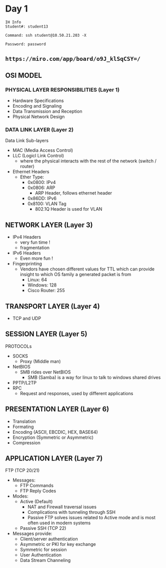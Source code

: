 # Day 1

```
IH Info
Student#: student13

Command: ssh student@10.50.21.203 -X

Password: password
```
`https://miro.com/app/board/o9J_klSqCSY=/`
---
## OSI MODEL 
### PHYSICAL LAYER RESPONSIBILITIES (Layer 1)
- Hardware Specifications
- Encoding and Signaling
- Data Transmission and Reception
- Physical Network Design
### DATA LINK LAYER (Layer 2)
Data Link Sub-layers
  - MAC (Media Access Control)
  - LLC (Logicl Link Control)
    - where the physical interacts with the rest of the network (switch / router)
- Ethernet Headers 
  - Ether Type:
    - 0x0800: IPv4
    - 0x0806: ARP
      - ARP Header, follows ethernet header
    - 0x86DD: IPv6
    - 0x8100: VLAN Tag
      - 802.1Q Header is used for VLAN
## NETWORK LAYER (Layer 3)
- IPv4 Headers
  - very fun time ! 
  - fragmentation
- IPv6 Headers
  - Even more fun !
- Fingerprinting 
  - Vendors have chosen different values for TTL which can provide insight to which OS family a generated packet is from
    - Linux: 64
    - Windows: 128 
    - Cisco Router: 255
## TRANSPORT LAYER (Layer 4)
  - TCP and UDP
## SESSION LAYER (Layer 5)
PROTOCOLs
  - SOCKS
    - Proxy (Middle man)
  - NetBIOS
    - SMB rides over NetBIOS
      - SMB (Samba) is a way for linux to talk to windows shared drives
  - PPTP/L2TP
  - RPC
    - Request and responses, used by different applications
## PRESENTATION LAYER (Layer 6)
- Translation
- Formating
- Encoding (ASCII, EBCDIC, HEX, BASE64)
- Encryption (Symmetric or Asymmetric)
- Compression
## APPLICATION LAYER (Layer 7)
FTP (TCP 20/21)  
  - Messages:
    - FTP Commands
    - FTP Reply Codes
  - Modes:
    - Active (Default)
      - NAT and Firewall traversal issues
      - Complications with tunneling through SSH
      - Passive FTP solves issues related to Active mode and is most often used in modern systems
    - Passive 
SSH (TCP 22)
- Messages provide:
  - Client/server authentication
  - Asymmetric or PKI for key exchange
  - Symmetric for session
  - User Authentication
  - Data Stream Channeling 
  













